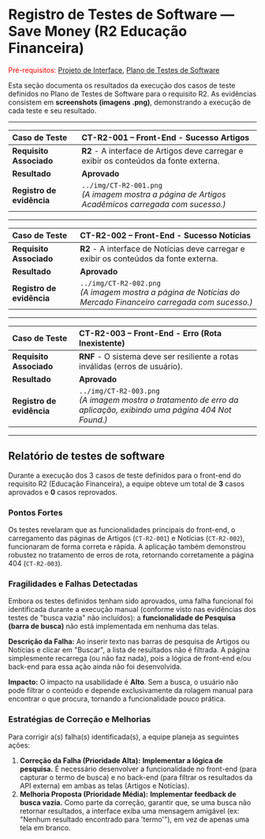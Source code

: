 # Registro de Testes de Software — Save Money (R2 Educação Financeira)

<span style="color:red">Pré-requisitos: <a href="3-Projeto de Interface.md"> Projeto de Interface</a></span>, <a href="6-Plano de Testes de Software.md"> Plano de Testes de Software</a>

Esta seção documenta os resultados da execução dos casos de teste definidos no Plano de Testes de Software para o requisito R2. As evidências consistem em **screenshots (imagens .png)**, demonstrando a execução de cada teste e seu resultado.

---

| **Caso de Teste** | **CT-R2-001 – Front-End - Sucesso Artigos** |
| :--- | :--- |
| **Requisito Associado** | **R2** - A interface de Artigos deve carregar e exibir os conteúdos da fonte externa. |
| **Resultado** | **Aprovado** |
| **Registro de evidência** | `../img/CT-R2-001.png` <br> *(A imagem mostra a página de Artigos Acadêmicos carregada com sucesso.)* |

---

| **Caso de Teste** | **CT-R2-002 – Front-End - Sucesso Notícias** |
| :--- | :--- |
| **Requisito Associado** | **R2** - A interface de Notícias deve carregar e exibir os conteúdos da fonte externa. |
| **Resultado** | **Aprovado** |
| **Registro de evidência** | `../img/CT-R2-002.png` <br> *(A imagem mostra a página de Notícias do Mercado Financeiro carregada com sucesso.)* |

---

| **Caso de Teste** | **CT-R2-003 – Front-End - Erro (Rota Inexistente)** |
| :--- | :--- |
| **Requisito Associado** | **RNF** - O sistema deve ser resiliente a rotas inválidas (erros de usuário). |
| **Resultado** | **Aprovado** |
| **Registro de evidência** | `../img/CT-R2-003.png` <br> *(A imagem mostra o tratamento de erro da aplicação, exibindo uma página 404 Not Found.)* |

---

## Relatório de testes de software

Durante a execução dos 3 casos de teste definidos para o front-end do requisito R2 (Educação Financeira), a equipe obteve um total de **3** casos aprovados e **0** casos reprovados.

### Pontos Fortes
Os testes revelaram que as funcionalidades principais do front-end, o carregamento das páginas de Artigos (`CT-R2-001`) e Notícias (`CT-R2-002`), funcionaram de forma correta e rápida. A aplicação também demonstrou robustez no tratamento de erros de rota, retornando corretamente a página 404 (`CT-R2-003`).

### Fragilidades e Falhas Detectadas
Embora os testes definidos tenham sido aprovados, uma falha funcional foi identificada durante a execução manual (conforme visto nas evidências dos testes de "busca vazia" não incluídos): a **funcionalidade de Pesquisa (barra de busca)** não está implementada em nenhuma das telas.

**Descrição da Falha:** Ao inserir texto nas barras de pesquisa de Artigos ou Notícias e clicar em "Buscar", a lista de resultados não é filtrada. A página simplesmente recarrega (ou não faz nada), pois a lógica de front-end e/ou back-end para essa ação ainda não foi desenvolvida.

**Impacto:** O impacto na usabilidade é **Alto**. Sem a busca, o usuário não pode filtrar o conteúdo e depende exclusivamente da rolagem manual para encontrar o que procura, tornando a funcionalidade pouco prática.

### Estratégias de Correção e Melhorias
Para corrigir a(s) falha(s) identificada(s), a equipe planeja as seguintes ações:

1.  **Correção da Falha (Prioridade Alta):** **Implementar a lógica de pesquisa.** É necessário desenvolver a funcionalidade no front-end (para capturar o termo de busca) e no back-end (para filtrar os resultados da API externa) em ambas as telas (Artigos e Notícias).
2.  **Melhoria Proposta (Prioridade Média):** **Implementar feedback de busca vazia.** Como parte da correção, garantir que, se uma busca não retornar resultados, a interface exiba uma mensagem amigável (ex: "Nenhum resultado encontrado para 'termo'"), em vez de apenas uma tela em branco.